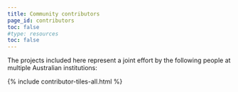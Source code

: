 ```yaml
---
title: Community contributors
page_id: contributors
toc: false
#type: resources
toc: false
---
```


The projects included here represent a joint effort by the following people at multiple Australian institutions: 

{% include contributor-tiles-all.html %}

